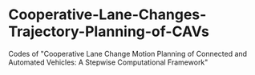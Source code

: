 # Cooperative-Lane-Changes-Trajectory-Planning-of-CAVs
Codes of "Cooperative Lane Change Motion Planning of Connected and Automated Vehicles: A Stepwise Computational Framework"
